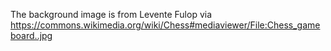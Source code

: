 The background image is from Levente Fulop via https://commons.wikimedia.org/wiki/Chess#mediaviewer/File:Chess_gameboard..jpg

